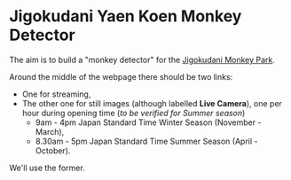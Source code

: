 # Jigokudani Yaen Koen Monkey Detector

The aim is to build a "monkey detector" for the [Jigokudani Monkey Park](https://en.jigokudani-yaenkoen.co.jp/).

Around the middle of the webpage there should be two links:
- One for streaming,
- The other one for still images (although labelled **Live Camera**), one per hour during opening time (*to be verified for Summer season*)
  - 9am - 4pm Japan Standard Time Winter Season (November - March),
  - 8.30am - 5pm Japan Standard Time Summer Season (April - October).

We'll use the former.
